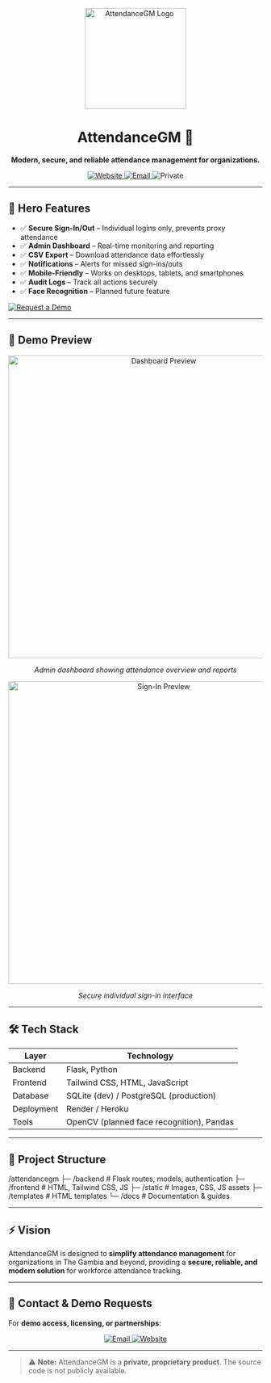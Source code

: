 <p align="center">
  <img src="[https://your-image-link.com/attendancegm-logo.png](https://github.com/attendancegm/.github/blob/main/email_attendance.png)" alt="AttendanceGM Logo" width="200"/>
</p>

<h1 align="center">AttendanceGM 🚀</h1>
<p align="center">
  <strong>Modern, secure, and reliable attendance management for organizations.</strong>
</p>

<p align="center">
  <a href="https://www.attendancegm.com">
    <img src="https://img.shields.io/badge/Website-www.attendancegm.com-blue?style=for-the-badge" alt="Website"/>
  </a>
  <a href="mailto:info@attendancegm.com">
    <img src="https://img.shields.io/badge/Email-info%40attendancegm.com-green?style=for-the-badge" alt="Email"/>
  </a>
  <img src="https://img.shields.io/badge/Status-Private%20Product-orange?style=for-the-badge" alt="Private"/>
</p>

---

## 🌟 Hero Features

- ✅ **Secure Sign-In/Out** – Individual logins only, prevents proxy attendance  
- ✅ **Admin Dashboard** – Real-time monitoring and reporting  
- ✅ **CSV Export** – Download attendance data effortlessly  
- ✅ **Notifications** – Alerts for missed sign-ins/outs  
- ✅ **Mobile-Friendly** – Works on desktops, tablets, and smartphones  
- ✅ **Audit Logs** – Track all actions securely  
- ✅ **Face Recognition** – Planned future feature  

[![Request a Demo](https://img.shields.io/badge/Request%20Demo-Click%20Here-blue?style=for-the-badge)](mailto:info@attendancegm.com)

---

## 📸 Demo Preview

<p align="center">
  <img src="https://your-image-link.com/dashboard.png" alt="Dashboard Preview" width="600"/>
</p>
<p align="center"><em>Admin dashboard showing attendance overview and reports</em></p>

<p align="center">
  <img src="https://your-image-link.com/signin.png" alt="Sign-In Preview" width="600"/>
</p>
<p align="center"><em>Secure individual sign-in interface</em></p>

---

## 🛠 Tech Stack

| Layer | Technology |
|-------|------------|
| Backend | Flask, Python |
| Frontend | Tailwind CSS, HTML, JavaScript |
| Database | SQLite (dev) / PostgreSQL (production) |
| Deployment | Render / Heroku |
| Tools | OpenCV (planned face recognition), Pandas |

---

## 📂 Project Structure
  /attendancegm
    ├─ /backend # Flask routes, models, authentication
    ├─ /frontend # HTML, Tailwind CSS, JS
    ├─ /static # Images, CSS, JS assets
    ├─ /templates # HTML templates
    └─ /docs # Documentation & guides



---

## ⚡ Vision

AttendanceGM is designed to **simplify attendance management** for organizations in The Gambia and beyond, providing a **secure, reliable, and modern solution** for workforce attendance tracking.

---

## 📧 Contact & Demo Requests

For **demo access, licensing, or partnerships**:  

<p align="center">
  <a href="mailto:info@attendancegm.com">
    <img src="https://img.shields.io/badge/Email-Contact%20Us-green?style=for-the-badge" alt="Email"/>
  </a>
  <a href="https://www.attendancegm.com">
    <img src="https://img.shields.io/badge/Website-Visit%20Site-blue?style=for-the-badge" alt="Website"/>
  </a>
</p>

---

> ⚠️ **Note:** AttendanceGM is a **private, proprietary product**. The source code is not publicly available.


